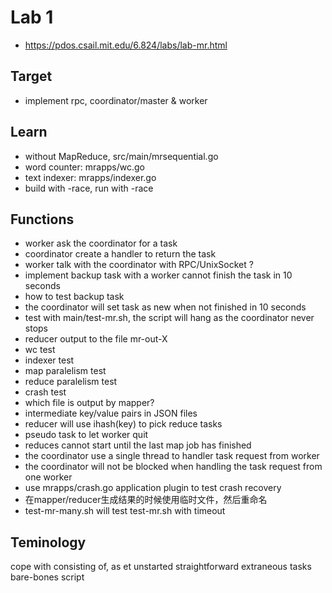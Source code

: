 # Lab 1
- https://pdos.csail.mit.edu/6.824/labs/lab-mr.html

## Target
- implement rpc, coordinator/master & worker

## Learn
- without MapReduce, src/main/mrsequential.go
- word counter: mrapps/wc.go
- text indexer: mrapps/indexer.go
- build with -race, run with -race

## Functions
- worker ask the coordinator for a task
- coordinator create a handler to return the task
- worker talk with the coordinator with RPC/UnixSocket ?
- implement backup task with a worker cannot finish the task in 10 seconds
- how to test backup task
- the coordinator will set task as new when not finished in 10 seconds
- test with main/test-mr.sh, the script will hang as the coordinator never stops
- reducer output to the file mr-out-X
- wc test
- indexer test
- map paralelism test
- reduce paralelism test
- crash test
- which file is output by mapper?
- intermediate key/value pairs in JSON files
- reducer will use ihash(key) to pick reduce tasks
- pseudo task to let worker quit
- reduces cannot start until the last map job has finished
- the coordinator use a single thread to handler task request from worker
- the coordinator will not be blocked when handling the task request from one worker
- use mrapps/crash.go application plugin to test crash recovery
- 在mapper/reducer生成结果的时候使用临时文件，然后重命名
- test-mr-many.sh will test test-mr.sh with timeout

## Teminology
cope with
consisting of,
as et unstarted
straightforward
extraneous tasks
bare-bones script
 



